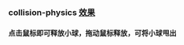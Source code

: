 ### collision-physics [效果](https://f-one-1.github.io/collision-physics/)
#### 点击鼠标即可释放小球，拖动鼠标释放，可将小球甩出
